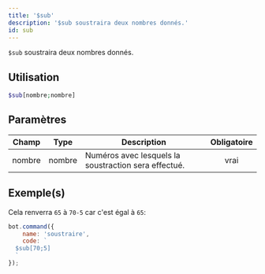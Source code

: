 ```yaml
---
title: '$sub'
description: '$sub soustraira deux nombres donnés.'
id: sub
---
```


`$sub` soustraira deux nombres donnés.

## Utilisation

```php
$sub[nombre;nombre]
```

## Paramètres

| Champ  | Type   | Description                                          | Obligatoire |
| ------ | ------ | ---------------------------------------------------- |:-----------:|
| nombre | nombre | Numéros avec lesquels la soustraction sera effectué. |    vrai     |

## Exemple(s)

Cela renverra `65` à `70-5` car c'est égal à `65`:

```javascript
bot.command({
    name: 'soustraire',
    code: `
  $sub[70;5]
  `
});
```